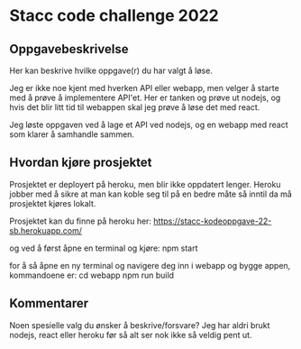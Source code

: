 # Stacc code challenge 2022

## Oppgavebeskrivelse
Her kan beskrive hvilke oppgave(r) du har valgt å løse.

Jeg er ikke noe kjent med hverken API eller webapp, men velger å starte med å prøve å implementere API'et. Her er tanken og prøve ut nodejs, og hvis det blir litt tid til webappen skal jeg prøve å løse det med react. 

Jeg løste oppgaven ved å lage et API ved nodejs, og en webapp med react som klarer å samhandle sammen.

## Hvordan kjøre prosjektet
Prosjektet er deployert på heroku, men blir ikke oppdatert lenger. Heroku jobber med å sikre at man kan koble seg til på en bedre måte så inntil da må prosjektet kjøres lokalt.

Prosjektet kan du finne på heroku her: https://stacc-kodeoppgave-22-sb.herokuapp.com/

og ved å først åpne en terminal og kjøre:
npm start

for å så åpne en ny terminal og navigere deg inn i webapp og bygge appen, kommandoene er:
cd webapp
npm run build

## Kommentarer
Noen spesielle valg du ønsker å beskrive/forsvare?
Jeg har aldri brukt nodejs, react eller heroku før så alt ser nok ikke så veldig pent ut.
